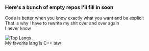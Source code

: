 ### Here's a bunch of empty repos I'll fill in soon
Code is better when you know exactly what you want and be explicit  
That is why I have to rewrite my shit over and over again  
I never know  
<!--
**Hornet07/Hornet07** is a ✨ _special_ ✨ repository because its `README.md` (this file) appears on your GitHub profile.

Here are some ideas to get you started:

- 🔭 I’m currently working on ...
- 🌱 I’m currently learning ...
- 👯 I’m looking to collaborate on ...
- 🤔 I’m looking for help with ...
- 💬 Ask me about ...
- 📫 How to reach me: ...
- 😄 Pronouns: ...
- ⚡ Fun fact: ...
-->

[![Top Langs](https://github-readme-stats.vercel.app/api/top-langs/?username=Hornet07&layout=compact)](https://github.com/anuraghazra/github-readme-stats)  
My favorite lang is C++ btw
